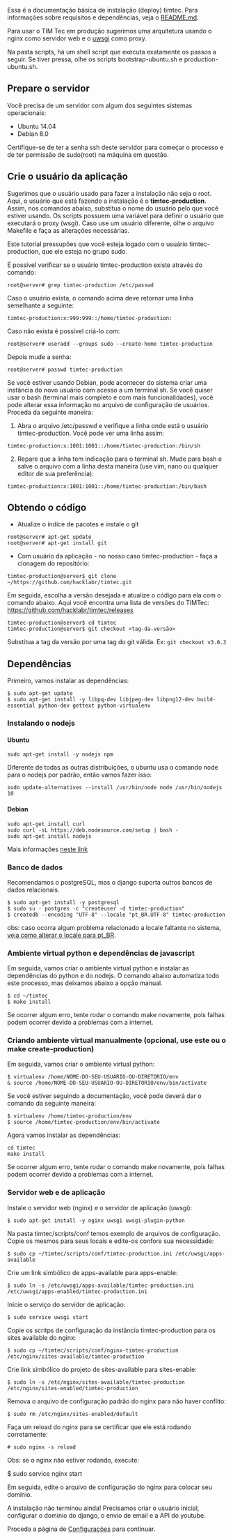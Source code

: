 Essa é a documentação básica de instalação (deploy) timtec. Para informações sobre requisitos e dependências, veja o [README.md](https://github.com/hacklabr/timtec/blob/master/README.md).

Para usar o TIM Tec em produção sugerimos uma arquitetura usando o nginx como servidor web e o [uwsgi](https://uwsgi-docs.readthedocs.org/en/latest/) como proxy.

Na pasta scripts, há um shell script que executa exatamente os passos a seguir. Se tiver pressa, olhe os scripts bootstrap-ubuntu.sh e production-ubuntu.sh.

## Prepare o servidor

Você precisa de um servidor com algum dos seguintes sistemas operacionais:

* Ubuntu 14.04 
* Debian 8.0

Certifique-se de ter a senha ssh deste servidor para começar o processo e de ter permissão de sudo(root) na máquina em questão. 

## Crie o usuário da aplicação

Sugerimos que o usuário usado para fazer a instalação não seja o root. Aqui, o usuário que está fazendo a instalação é o **timtec-production**. Assim, nos comandos abaixo, substitua o nome do usuário pelo que você estiver usando. Os scripts possuem uma variável para definir o usuário que executará o proxy (wsgi). Caso use um usuário diferente, olhe o arquivo Makefile e faça as alterações necessárias.

Este tutorial pressupões que você esteja logado com o usuário timtec-production, que ele esteja no grupo sudo.

É possível verificar se o usuário timtec-production existe através do comando:
```
root@server# grep timtec-production /etc/passwd
```

Caso o usuário exista, o comando acima deve retornar uma linha semelhante a seguinte:
```
timtec-production:x:999:999::/home/timtec-production:
```

Caso não exista é possível criá-lo com:

```
root@server# useradd --groups sudo --create-home timtec-production
```

Depois mude a senha: 

```
root@server# passwd timtec-production
```

Se você estiver usando Debian, pode acontecer do sistema criar uma instância do novo usuário com acesso a um terminal sh. Se você quiser usar o bash (terminal mais completo e com mais funcionalidades), você pode alterar essa informação no arquivo de configuração de usuários. Proceda da seguinte maneira: 

1) Abra o arquivo /etc/passwd e verifique a linha onde está o usuário timtec-production. Você pode ver uma linha assim:    
```
timtec-production:x:1001:1001::/home/timtec-production:/bin/sh
```

2) Repare que a linha tem indicação para o terminal sh. Mude para bash e salve o arquivo com a linha desta maneira (use vim, nano ou qualquer editor de sua preferência): 
```
timtec-production:x:1001:1001::/home/timtec-production:/bin/bash
```

## Obtendo o código

* Atualize o índice de pacotes e instale o git

```
root@server# apt-get update
root@server# apt-get install git
```
* Com usuário da aplicação - no nosso caso timtec-production - faça a clonagem do repositório:
```
timtec-production@server$ git clone ~/https://github.com/hacklabr/timtec.git
```

Em seguida, escolha a versão desejada e atualize o código para ela com o comando abaixo. Aqui você encontra uma lista de versões do TIMTec: https://github.com/hacklabr/timtec/releases
```
timtec-production@server$ cd timtec
timtec-production@server$ git checkout <tag-da-versão>
```

Substitua a tag da versão por uma tag do git válida. Ex: `git checkout v3.0.3`

## Dependências
Primeiro, vamos instalar as dependências:

```
$ sudo apt-get update
$ sudo apt-get install -y libpq-dev libjpeg-dev libpng12-dev build-essential python-dev gettext python-virtualenv
```

### Instalando o nodejs

#### Ubuntu
    sudo apt-get install -y nodejs npm

Diferente de todas as outras distribuições, o ubuntu usa o comando node para o nodejs por padrão, então vamos fazer isso:

    sudo update-alternatives --install /usr/bin/node node /usr/bin/nodejs 10

#### Debian

    sudo apt-get install curl
    sudo curl -sL https://deb.nodesource.com/setup | bash -
    sudo apt-get install nodejs

Mais informações [neste link](https://github.com/joyent/node/wiki/installing-node.js-via-package-manager#debian-and-ubuntu-based-linux-distributions)

### Banco de dados
Recomendamos o postgreSQL, mas o django suporta outros bancos de dados relacionais.

    $ sudo apt-get install -y postgresql
    $ sudo su - postgres -c "createuser -d timtec-production"
    $ createdb --encoding "UTF-8" --locale "pt_BR.UTF-8" timtec-production

obs: caso ocorra algum problema relacionado a locale faltante no sistema, [veja como alterar o locale para pt_BR](Alterando-locale-para-pt_BR.md). 

### Ambiente virtual python e dependências de javascript

Em seguida, vamos criar o ambiente virtual python e instalar as dependências do python e do nodejs. O comando abaixo automatiza todo este processo, mas deixamos abaixo a opção manual.

```
$ cd ~/timtec
$ make install
```

Se ocorrer algum erro, tente rodar o comando make novamente, pois falhas podem ocorrer devido a problemas com a internet.

### Criando ambiente virtual manualmente (opcional, use este ou o make create-production)
Em seguida, vamos criar o ambiente virtual python:

    $ virtualenv /home/NOME-DO-SEU-USUARIO-OU-DIRETORIO/env
    & source /home/NOME-DO-SEU-USUARIO-OU-DIRETORIO/env/bin/activate

Se você estiver seguindo a documentação, você pode deverá dar o comando da seguinte maneira: 

    $ virtualenv /home/timtec-production/env
    $ source /home/timtec-production/env/bin/activate

Agora vamos instalar as dependências:

    cd timtec
    make install

Se ocorrer algum erro, tente rodar o comando make novamente, pois falhas podem ocorrer devido a problemas com a internet.
  

### Servidor web e de aplicação

Instale o servidor web (nginx) e o servidor de aplicação (uwsgi):

    $ sudo apt-get install -y nginx uwsgi uwsgi-plugin-python

Na pasta timtec/scripts/conf temos exemplo de arquivos de configuração. Copie os mesmos para seus locais e edite-os confore sua necessidade:

    $ sudo cp ~/timtec/scripts/conf/timtec-production.ini /etc/uwsgi/apps-available

Crie um link simbólico de apps-available para apps-enable:

    $ sudo ln -s /etc/uwsgi/apps-available/timtec-production.ini /etc/uwsgi/apps-enabled/timtec-production.ini

Inicie o serviço do servidor de aplicação:

    $ sudo service uwsgi start

Copie os scritps de configuração da instância timtec-production para os sites available do nginx:

    $ sudo cp ~/timtec/scripts/conf/nginx-timtec-production /etc/nginx/sites-available/timtec-production

Crie link simbólico do projeto de sites-available para sites-enable: 

    $ sudo ln -s /etc/nginx/sites-available/timtec-production /etc/nginx/sites-enabled/timtec-production

Remova o arquivo de configuração padrão do nginx para não haver conflito:

    $ sudo rm /etc/nginx/sites-enabled/default

Faça um reload do nginx para se certificar que ele está rodando corretamente: 

    # sudo nginx -s reload

Obs: se o nginx não estiver rodando, execute: 

   $ sudo service nginx start

Em seguida, edite o arquivo de configuração do nginx para colocar seu domínio. 

A instalação não terminou ainda! Precisamos criar o usuário inicial, configurar o domínio do django, o envio de email e a API do youtube.

Proceda a página de [Configurações](Configurações.md) para continuar.
